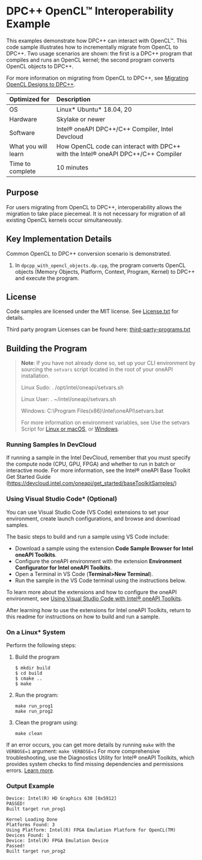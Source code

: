# DPC++ OpenCL&trade; Interoperability Example

This examples demonstrate how DPC++ can interact with OpenCL&trade;. This code
sample illustrates how to incrementally migrate from OpenCL to DPC++. Two
usage scenarios are shown: the first is a DPC++ program that compiles and runs
an OpenCL kernel; the second program converts OpenCL objects to DPC++.

For more information on migrating from OpenCL to DPC++, see
[Migrating OpenCL Designs to DPC++](https://software.intel.com/content/www/us/en/develop/articles/migrating-opencl-designs-to-dpcpp.html).

| Optimized for        | Description
|:---                  |:---
| OS                   | Linux* Ubuntu* 18.04, 20
| Hardware             | Skylake or newer
| Software             | Intel&reg; oneAPI DPC++/C++ Compiler, Intel Devcloud
| What you will learn  | How OpenCL code can interact with DPC++ with the Intel&reg; oneAPI DPC++/C++ Compiler
| Time to complete     | 10 minutes

## Purpose

For users migrating from OpenCL to DPC++, interoperability allows the
migration to take place piecemeal. It is not necessary for migration of all
existing OpenCL kernels occur simultaneously.

## Key Implementation Details

Common OpenCL to DPC++ conversion scenario is demonstrated.

1. In `dpcpp_with_opencl_objects.dp.cpp`, the program converts OpenCL objects
   (Memory Objects, Platform, Context, Program, Kernel) to DPC++ and execute the
   program.

## License

Code samples are licensed under the MIT license. See
[License.txt](https://github.com/oneapi-src/oneAPI-samples/blob/master/License.txt)
for details.

Third party program Licenses can be found here:
[third-party-programs.txt](https://github.com/oneapi-src/oneAPI-samples/blob/master/third-party-programs.txt)

## Building the Program

> **Note**: If you have not already done so, set up your CLI
> environment by sourcing  the `setvars` script located in
> the root of your oneAPI installation.
>
> Linux Sudo: . /opt/intel/oneapi/setvars.sh
>
> Linux User: . ~/intel/oneapi/setvars.sh
>
> Windows: C:\Program Files(x86)\Intel\oneAPI\setvars.bat
>
>For more information on environment variables, see Use the setvars Script for [Linux or macOS](https://www.intel.com/content/www/us/en/develop/documentation/oneapi-programming-guide/top/oneapi-development-environment-setup/use-the-setvars-script-with-linux-or-macos.html), or [Windows](https://www.intel.com/content/www/us/en/develop/documentation/oneapi-programming-guide/top/oneapi-development-environment-setup/use-the-setvars-script-with-windows.html).

### Running Samples In DevCloud

If running a sample in the Intel DevCloud, remember that you must specify the
compute node (CPU, GPU, FPGA) and whether to run in batch or interactive mode.
For more information, see the Intel® oneAPI Base Toolkit Get Started Guide
(https://devcloud.intel.com/oneapi/get_started/baseToolkitSamples/)


### Using Visual Studio Code*  (Optional)

You can use Visual Studio Code (VS Code) extensions to set your environment,
create launch configurations, and browse and download samples.

The basic steps to build and run a sample using VS Code include:
 - Download a sample using the extension **Code Sample Browser for Intel oneAPI Toolkits**.
 - Configure the oneAPI environment with the extension **Environment Configurator for Intel oneAPI Toolkits**.
 - Open a Terminal in VS Code (**Terminal>New Terminal**).
 - Run the sample in the VS Code terminal using the instructions below.

To learn more about the extensions and how to configure the oneAPI environment, see
[Using Visual Studio Code with Intel® oneAPI Toolkits](https://software.intel.com/content/www/us/en/develop/documentation/using-vs-code-with-intel-oneapi/top.html).

After learning how to use the extensions for Intel oneAPI Toolkits, return to this readme for instructions on how to build and run a sample.

### On a Linux* System

Perform the following steps:

1. Build the program
	```
    $ mkdir build
    $ cd build
    $ cmake ..
	$ make
	```

2. Run the program:
    ```
    make run_prog1
    make run_prog2
    ```

3. Clean the program using:
    ```
    make clean
    ```

If an error occurs, you can get more details by running `make` with
the `VERBOSE=1` argument:
``make VERBOSE=1``
For more comprehensive troubleshooting, use the Diagnostics Utility for
Intel® oneAPI Toolkits, which provides system checks to find missing
dependencies and permissions errors.
[Learn more](https://software.intel.com/content/www/us/en/develop/documentation/diagnostic-utility-user-guide/top.html).

### Output Example
```
Device: Intel(R) HD Graphics 630 [0x5912]
PASSED!
Built target run_prog1

Kernel Loading Done
Platforms Found: 3
Using Platform: Intel(R) FPGA Emulation Platform for OpenCL(TM)
Devices Found: 1
Device: Intel(R) FPGA Emulation Device
Passed!
Built target run_prog2
```
